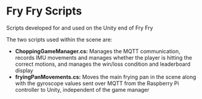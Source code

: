 # Fry Fry Scripts

Scripts developed for and used on the Unity end of Fry Fry

The two scripts used within the scene are:
- **ChoppingGameManager.cs:** Manages the MQTT communication, records IMU movements and manages whether the player is hitting the correct motions, and manages the win/loss condition and leaderboard display
- **fryingPanMovements.cs:** Moves the main frying pan in the scene along with the gyroscope values sent over MQTT from the Raspberry Pi controller to Unity, independent of the game manager
